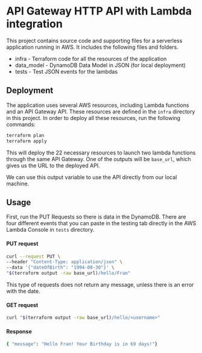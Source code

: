 # API Gateway HTTP API with Lambda integration

This project contains source code and supporting files for a serverless application running in AWS. It includes the following files and folders.

- infra - Terraform code for all the resources of the application
- data_model - DynamoDB Data Model in JSON (for local deployment)
- tests - Test JSON events for the lambdas

## Deployment
The application uses several AWS resources, including Lambda functions and an API Gateway API. These resources are defined in the `infra` directory in this project. In order to deploy all these resources, run the following commands:

```bash
terraform plan
terraform apply
```

This will deploy the 22 necessary resources to launch two lambda functions through the same API Gateway.
One of the outputs will be `base_url`, which gives us the URL to the deployed API.

We can use this output variable to use the API directly from our local machine.

## Usage
First, run the PUT Requests so there is data in the DynamoDB. There are four different events that you can paste in the testing tab directly in the AWS Lambda Console in `tests` directory.

#### PUT request
```bash
curl --request PUT \
--header "Content-Type: application/json" \
--data '{"dateOfBirth": "1994-08-30"}' \
"$(terraform output -raw base_url)/hello/Fran"
```
This type of requests does not return any message, unless there is an error with the date.
#### GET request
```bash
curl "$(terraform output -raw base_url)/hello/<username>"
```
#### Response
```bash
{ "message": "Hello Fran! Your Birthday is in 69 days!"}
```